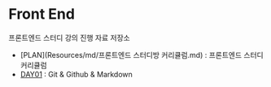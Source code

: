 # Front End
프론트엔드 스터디 강의 진행 자료 저장소
- [PLAN](Resources/md/프론트엔드 스터디방 커리큘럼.md) : 프론트엔드 스터디 커리큘럼
- [DAY01](DAY01/README.md) : Git & Github & Markdown